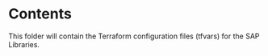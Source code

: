 # Contents

This folder will contain the Terraform configuration files (tfvars) for the SAP Libraries.